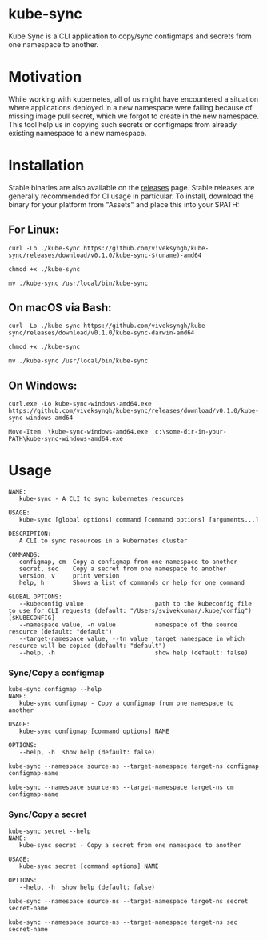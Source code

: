 # kube-sync
Kube Sync is a CLI application to copy/sync configmaps and secrets from one namespace to another.

# Motivation

While working with kubernetes, all of us might have encountered a situation where applications deployed in a new namespace were failing because of missing image pull secret, which we forgot to create in the new namespace. This tool help us in copying such secrets or configmaps from already existing namespace to a new namespace.

# Installation

Stable binaries are also available on the [releases](https://github.com/viveksyngh/kube-sync/releases) page. Stable releases are generally recommended for CI usage in particular. To install, download the binary for your platform from "Assets" and place this into your $PATH:

## For Linux:
```
curl -Lo ./kube-sync https://github.com/viveksyngh/kube-sync/releases/download/v0.1.0/kube-sync-$(uname)-amd64
```
```
chmod +x ./kube-sync
```
```
mv ./kube-sync /usr/local/bin/kube-sync
```

## On macOS via Bash:
```
curl -Lo ./kube-sync https://github.com/viveksyngh/kube-sync/releases/download/v0.1.0/kube-sync-darwin-amd64
```
```
chmod +x ./kube-sync
```
```
mv ./kube-sync /usr/local/bin/kube-sync
```
## On Windows:
```
curl.exe -Lo kube-sync-windows-amd64.exe https://github.com/viveksyngh/kube-sync/releases/download/v0.1.0/kube-sync-windows-amd64
```
```
Move-Item .\kube-sync-windows-amd64.exe  c:\some-dir-in-your-PATH\kube-sync-windows-amd64.exe 
```
# Usage

```
NAME:
   kube-sync - A CLI to sync kubernetes resources

USAGE:
   kube-sync [global options] command [command options] [arguments...]

DESCRIPTION:
   A CLI to sync resources in a kubernetes cluster

COMMANDS:
   configmap, cm  Copy a configmap from one namespace to another
   secret, sec    Copy a secret from one namespace to another
   version, v     print version
   help, h        Shows a list of commands or help for one command

GLOBAL OPTIONS:
   --kubeconfig value                    path to the kubeconfig file to use for CLI requests (default: "/Users/svivekkumar/.kube/config") [$KUBECONFIG]
   --namespace value, -n value           namespace of the source resource (default: "default")
   --target-namespace value, --tn value  target namespace in which resource will be copied (default: "default")
   --help, -h                            show help (default: false)
```

### Sync/Copy a configmap

```
kube-sync configmap --help
NAME:
   kube-sync configmap - Copy a configmap from one namespace to another

USAGE:
   kube-sync configmap [command options] NAME

OPTIONS:
   --help, -h  show help (default: false)
```

```
kube-sync --namespace source-ns --target-namespace target-ns configmap configmap-name

kube-sync --namespace source-ns --target-namespace target-ns cm configmap-name
```

### Sync/Copy a secret
```
kube-sync secret --help
NAME:
   kube-sync secret - Copy a secret from one namespace to another

USAGE:
   kube-sync secret [command options] NAME

OPTIONS:
   --help, -h  show help (default: false)
```

```
kube-sync --namespace source-ns --target-namespace target-ns secret secret-name

kube-sync --namespace source-ns --target-namespace target-ns sec secret-name
```
